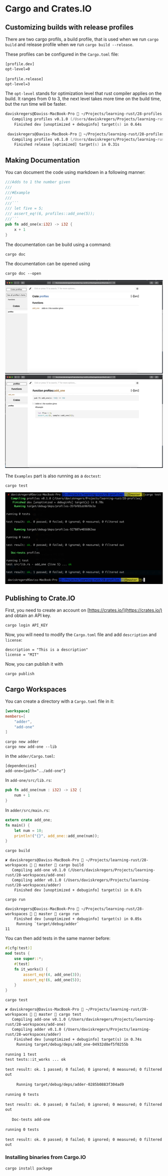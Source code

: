 # Cargo and Crates.IO

## Customizing builds with release profiles

There are two cargo profils, a build profile, that is used when we run `cargo build` and release profile when we run `cargo build --release`.

These profiles can be configured in the `Cargo.toml` file:

```
[profile.dev]
opt-level=0

[profile.release]
opt-level=3
```

The `opt-level` stands for optimization level that rust compiler applies on the build. It ranges from 0 to 3, the next level takes more time on the build time, but the run time will be faster.

```zsh
daviskregers@Daviss-MacBook-Pro  ~/Projects/learning-rust/28-profiles   master  cargo build
   Compiling profiles v0.1.0 (/Users/daviskregers/Projects/learning-rust/28-profiles)
    Finished dev [unoptimized + debuginfo] target(s) in 0.64s
```

```zsh
 daviskregers@Daviss-MacBook-Pro  ~/Projects/learning-rust/28-profiles   master  cargo build --release
   Compiling profiles v0.1.0 (/Users/daviskregers/Projects/learning-rust/28-profiles)
    Finished release [optimized] target(s) in 0.31s
```

## Making Documentation

You can document the code using markdown in a following manner:

```rust
///Adds to 1 the number given
///
///#Example
///
///```
/// let five = 5;
/// assert_eq!(6, profiles::add_one(5));
///```
pub fn add_one(x:i32) -> i32 {
    x + 1
}
```

The documentation can be build using a command:

```
cargo doc
```

The documentation can be opened using

```
cargo doc --open
```

![](../images/2019-01-17-20-08-03.png)
![](../images/2019-01-17-20-09-32.png)

The `Examples` part is also running as a `doctest`:

```
cargo test
```

![](../images/2019-01-17-20-12-07.png)

## Publishing to Crate.IO

First, you need to create an account on [https://crates.io/](https://crates.io/) and obtain an API key.

```
cargo login API_KEY
```

Now, you will need to modify the `Cargo.toml` file and add `description` and `license`:

```
description = "This is a description"
license = "MIT"
```

Now, you can publish it with

```
cargo publish
```

## Cargo Workspaces

You can create a directory with a `Cargo.toml` file in it:

```toml
[workspace]
members=[
    "adder",
    "add-one"
]
```

```
cargo new adder
cargo new add-one --lib
```

in the `adder/Cargo.toml`:

```
[dependencies]
add-one={path="../add-one"}
```

In `add-one/src/lib.rs`:

```rust
pub fn add_one(num : i32) -> i32 {
    num + 1
}
```

In `adder/src/main.rs`:

```rust
extern crate add_one;
fn main() {
    let num = 10;
    println!("{}", add_one::add_one(num));
}
```

```
cargo build
```

```
✘ daviskregers@Daviss-MacBook-Pro  ~/Projects/learning-rust/28-workspaces   master  cargo build
   Compiling add-one v0.1.0 (/Users/daviskregers/Projects/learning-rust/28-workspaces/add-one)
   Compiling adder v0.1.0 (/Users/daviskregers/Projects/learning-rust/28-workspaces/adder)
    Finished dev [unoptimized + debuginfo] target(s) in 0.67s
```

```
cargo run
```

```
daviskregers@Daviss-MacBook-Pro  ~/Projects/learning-rust/28-workspaces   master  cargo run
    Finished dev [unoptimized + debuginfo] target(s) in 0.05s
     Running `target/debug/adder`
11
```

You can then add tests in the same manner before:

```rust
#[cfg(test)]
mod tests {
    use super::*;
    #[test]
    fn it_works() {
        assert_eq!(4, add_one(3));
        assert_eq!(6, add_one(5));
    }
}
```

```
cargo test
```

```
✘ daviskregers@Daviss-MacBook-Pro  ~/Projects/learning-rust/28-workspaces   master  cargo test
   Compiling add-one v0.1.0 (/Users/daviskregers/Projects/learning-rust/28-workspaces/add-one)
   Compiling adder v0.1.0 (/Users/daviskregers/Projects/learning-rust/28-workspaces/adder)
    Finished dev [unoptimized + debuginfo] target(s) in 0.74s
     Running target/debug/deps/add_one-04932d8ef5f0255b

running 1 test
test tests::it_works ... ok

test result: ok. 1 passed; 0 failed; 0 ignored; 0 measured; 0 filtered out

     Running target/debug/deps/adder-0285b0883f304ad9

running 0 tests

test result: ok. 0 passed; 0 failed; 0 ignored; 0 measured; 0 filtered out

   Doc-tests add-one

running 0 tests

test result: ok. 0 passed; 0 failed; 0 ignored; 0 measured; 0 filtered out
```

### Installing binaries from Cargo.IO

```
cargo install package
```

